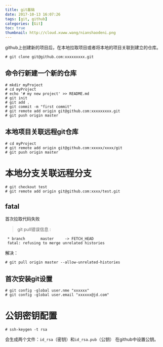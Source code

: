 ```yaml
---
title: git基础
date: 2017-10-13 16:07:26
tags: [git, github]
categories: [Git]
toc: true
thumbnail: http://cloud.xuww.wang/nianshaodeni.png
---
```


github上创建新的项目后，在本地拉取项目或者将本地的项目关联到建立的仓库。

```shell
# git clone git@github.com:xxxxxxxxx.git  
```

<!-- more -->
## 命令行新建一个新的仓库

```shell
# mkdir myProject
# cd myProject 
# echo '# my new project' >> README.md
# git init
# git add .
# git commit -m "first commit"
# git remote add origin git@github.com:xxxxxxxxx.git
# git push origin master
```

## 本地项目关联远程git仓库

```shell
# cd myProject
# git remote add origin git@github.com:xxxxx/xxxx/git
# git push origin master
```

# 本地分支关联远程分支

```shell
# git checkout test
# git remote add origin git@github.com:xxxx/test.git
```

## fatal
首次拉取代码失败

> git pull错误信息 : 
```shell
 * branch       master     -> FETCH_HEAD
 fatal: refusing to merge unrelated histories
```

解决：
```shell
# git pull origin master --allow-unrelated-histories
```

## 首次安装git设置
```shell
# git config -global user.nme "xxxxxx"
# git config -global user.email "xxxxxx@jd.com"
```

# 公钥密钥配置

```shell
# ssh-keygen -t rsa
```
会生成两个文件：`id_rsa`（密钥）和`id_rsa.pub`（公钥）
在github中设置公钥。
